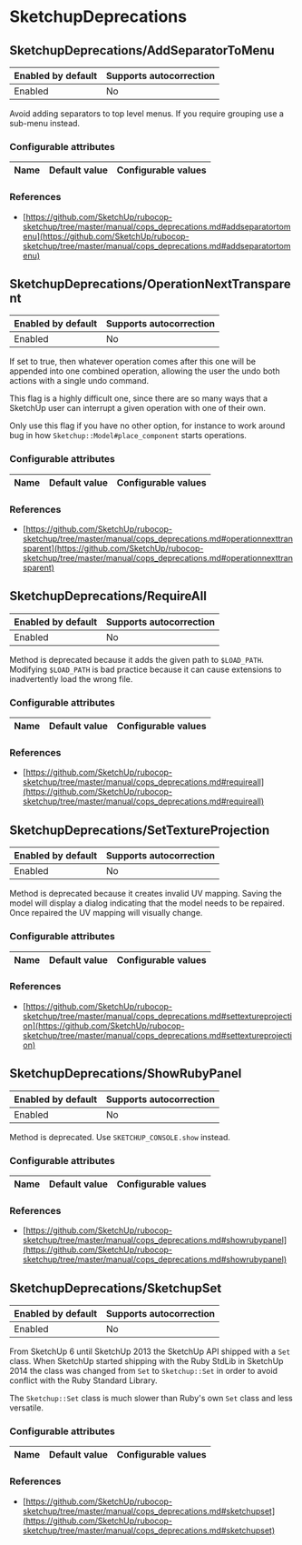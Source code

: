 # SketchupDeprecations

## SketchupDeprecations/AddSeparatorToMenu

Enabled by default | Supports autocorrection
--- | ---
Enabled | No

Avoid adding separators to top level menus. If you require grouping use
a sub-menu instead.

### Configurable attributes

Name | Default value | Configurable values
--- | --- | ---

### References

* [https://github.com/SketchUp/rubocop-sketchup/tree/master/manual/cops_deprecations.md#addseparatortomenu](https://github.com/SketchUp/rubocop-sketchup/tree/master/manual/cops_deprecations.md#addseparatortomenu)

## SketchupDeprecations/OperationNextTransparent

Enabled by default | Supports autocorrection
--- | ---
Enabled | No

If set to true, then whatever operation comes after this one will be
appended into one combined operation, allowing the user the undo both
actions with a single undo command.

This flag is a highly difficult one, since there are so many ways that a
SketchUp user can interrupt a given operation with one of their own.

Only use this flag if you have no other option, for instance to work
around bug in how `Sketchup::Model#place_component` starts operations.

### Configurable attributes

Name | Default value | Configurable values
--- | --- | ---

### References

* [https://github.com/SketchUp/rubocop-sketchup/tree/master/manual/cops_deprecations.md#operationnexttransparent](https://github.com/SketchUp/rubocop-sketchup/tree/master/manual/cops_deprecations.md#operationnexttransparent)

## SketchupDeprecations/RequireAll

Enabled by default | Supports autocorrection
--- | ---
Enabled | No

Method is deprecated because it adds the given path to `$LOAD_PATH`.
Modifying `$LOAD_PATH` is bad practice because it can cause extensions
to inadvertently load the wrong file.

### Configurable attributes

Name | Default value | Configurable values
--- | --- | ---

### References

* [https://github.com/SketchUp/rubocop-sketchup/tree/master/manual/cops_deprecations.md#requireall](https://github.com/SketchUp/rubocop-sketchup/tree/master/manual/cops_deprecations.md#requireall)

## SketchupDeprecations/SetTextureProjection

Enabled by default | Supports autocorrection
--- | ---
Enabled | No

Method is deprecated because it creates invalid UV mapping. Saving the
model will display a dialog indicating that the model needs to be
repaired. Once repaired the UV mapping will visually change.

### Configurable attributes

Name | Default value | Configurable values
--- | --- | ---

### References

* [https://github.com/SketchUp/rubocop-sketchup/tree/master/manual/cops_deprecations.md#settextureprojection](https://github.com/SketchUp/rubocop-sketchup/tree/master/manual/cops_deprecations.md#settextureprojection)

## SketchupDeprecations/ShowRubyPanel

Enabled by default | Supports autocorrection
--- | ---
Enabled | No

Method is deprecated. Use `SKETCHUP_CONSOLE.show` instead.

### Configurable attributes

Name | Default value | Configurable values
--- | --- | ---

### References

* [https://github.com/SketchUp/rubocop-sketchup/tree/master/manual/cops_deprecations.md#showrubypanel](https://github.com/SketchUp/rubocop-sketchup/tree/master/manual/cops_deprecations.md#showrubypanel)

## SketchupDeprecations/SketchupSet

Enabled by default | Supports autocorrection
--- | ---
Enabled | No

From SketchUp 6 until SketchUp 2013 the SketchUp API shipped with a
`Set` class. When SketchUp started shipping with the Ruby StdLib in
SketchUp 2014 the class was changed from `Set` to `Sketchup::Set` in
order to avoid conflict with the Ruby Standard Library.

The `Sketchup::Set` class is much slower than Ruby's own `Set` class
and less versatile.

### Configurable attributes

Name | Default value | Configurable values
--- | --- | ---

### References

* [https://github.com/SketchUp/rubocop-sketchup/tree/master/manual/cops_deprecations.md#sketchupset](https://github.com/SketchUp/rubocop-sketchup/tree/master/manual/cops_deprecations.md#sketchupset)
